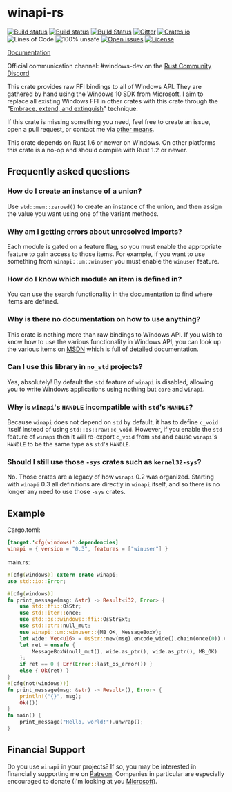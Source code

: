 # winapi-rs
[![Build status](https://github.com/retep998/winapi-rs/workflows/Rust/badge.svg)](https://github.com/retep998/winapi-rs/actions)
[![Build status](https://ci.appveyor.com/api/projects/status/i47oonf5e7qm5utq/branch/0.3?svg=true)](https://ci.appveyor.com/project/retep998/winapi-rs/branch/0.3)
[![Build Status](https://travis-ci.org/retep998/winapi-rs.svg?branch=0.3)](https://travis-ci.org/retep998/winapi-rs)
[![Gitter](https://badges.gitter.im/Join%20Chat.svg)](https://gitter.im/retep998/winapi-rs)
[![Crates.io](https://img.shields.io/crates/v/winapi.svg)](https://crates.io/crates/winapi)
![Lines of Code](https://tokei.rs/b1/github/retep998/winapi-rs)
![100% unsafe](https://img.shields.io/badge/unsafe-100%25-blue.svg)
[![Open issues](https://img.shields.io/github/issues-raw/retep998/winapi-rs.svg)](https://github.com/retep998/winapi-rs/issues)
[![License](https://img.shields.io/crates/l/winapi.svg)](https://github.com/retep998/winapi-rs)


[Documentation](https://docs.rs/winapi/)

Official communication channel: #windows-dev on the [Rust Community Discord](https://discord.gg/aVESxV8)

This crate provides raw FFI bindings to all of Windows API. They are gathered by hand using the Windows 10 SDK from Microsoft. I aim to replace all existing Windows FFI in other crates with this crate through the "[Embrace, extend, and extinguish](https://en.wikipedia.org/wiki/Embrace,_extend,_and_extinguish)" technique.

If this crate is missing something you need, feel free to create an issue, open a pull request, or contact me via [other means](https://www.rustaceans.org/retep998).

This crate depends on Rust 1.6 or newer on Windows. On other platforms this crate is a no-op and should compile with Rust 1.2 or newer.

## Frequently asked questions ##

### How do I create an instance of a union?

Use `std::mem::zeroed()` to create an instance of the union, and then assign the value you want using one of the variant methods.

### Why am I getting errors about unresolved imports?

Each module is gated on a feature flag, so you must enable the appropriate feature to gain access to those items. For example, if you want to use something from `winapi::um::winuser` you must enable the `winuser` feature.

### How do I know which module an item is defined in?

You can use the search functionality in the [documentation](https://docs.rs/winapi/) to find where items are defined.

### Why is there no documentation on how to use anything?

This crate is nothing more than raw bindings to Windows API. If you wish to know how to use the various functionality in Windows API, you can look up the various items on [MSDN](https://docs.microsoft.com/en-us/windows/win32/desktop-app-technologies) which is full of detailed documentation.

### Can I use this library in `no_std` projects?

Yes, absolutely! By default the `std` feature of `winapi` is disabled, allowing you to write Windows applications using nothing but `core` and `winapi`.

### Why is `winapi`'s `HANDLE` incompatible with `std`'s `HANDLE`?

Because `winapi` does not depend on `std` by default, it has to define `c_void` itself instead of using `std::os::raw::c_void`. However, if you enable the `std` feature of `winapi` then it will re-export `c_void` from `std` and cause `winapi`'s `HANDLE` to be the same type as `std`'s `HANDLE`.

### Should I still use those `-sys` crates such as `kernel32-sys`?

No. Those crates are a legacy of how `winapi` 0.2 was organized. Starting with `winapi` 0.3 all definitions are directly in `winapi` itself, and so there is no longer any need to use those `-sys` crates.

## Example ##

Cargo.toml:
```toml
[target.'cfg(windows)'.dependencies]
winapi = { version = "0.3", features = ["winuser"] }
```
main.rs:
```Rust
#[cfg(windows)] extern crate winapi;
use std::io::Error;

#[cfg(windows)]
fn print_message(msg: &str) -> Result<i32, Error> {
    use std::ffi::OsStr;
    use std::iter::once;
    use std::os::windows::ffi::OsStrExt;
    use std::ptr::null_mut;
    use winapi::um::winuser::{MB_OK, MessageBoxW};
    let wide: Vec<u16> = OsStr::new(msg).encode_wide().chain(once(0)).collect();
    let ret = unsafe {
        MessageBoxW(null_mut(), wide.as_ptr(), wide.as_ptr(), MB_OK)
    };
    if ret == 0 { Err(Error::last_os_error()) }
    else { Ok(ret) }
}
#[cfg(not(windows))]
fn print_message(msg: &str) -> Result<(), Error> {
    println!("{}", msg);
    Ok(())
}
fn main() {
    print_message("Hello, world!").unwrap();
}
```

## Financial Support
Do you use `winapi` in your projects? If so, you may be interested in financially supporting me on [Patreon](https://www.patreon.com/retep998). Companies in particular are especially encouraged to donate (I'm looking at you [Microsoft](https://github.com/Azure/iotedge/tree/master/edgelet)).
